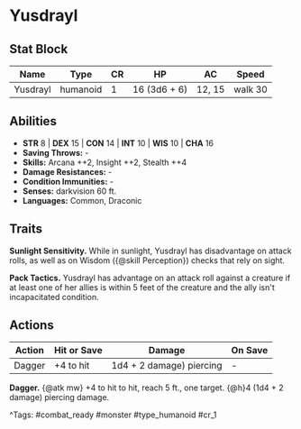 # Yusdrayl

## Stat Block

| Name | Type | CR | HP | AC | Speed |
|------|------|----|----|----|-------|
| Yusdrayl | humanoid | 1 | 16 (3d6 + 6) | 12, 15 | walk 30 |

## Abilities

- **STR** 8 | **DEX** 15 | **CON** 14 | **INT** 10 | **WIS** 10 | **CHA** 16
- **Saving Throws:** -  
- **Skills:** Arcana ++2, Insight ++2, Stealth ++4  
- **Damage Resistances:** -  
- **Condition Immunities:** -  
- **Senses:** darkvision 60 ft.  
- **Languages:** Common, Draconic

## Traits

**Sunlight Sensitivity.** While in sunlight, Yusdrayl has disadvantage on attack rolls, as well as on Wisdom ({@skill Perception}) checks that rely on sight.

**Pack Tactics.** Yusdrayl has advantage on an attack roll against a creature if at least one of her allies is within 5 feet of the creature and the ally isn't incapacitated condition.


## Actions

| Action | Hit or Save | Damage | On Save |
|--------|--------------|--------|----------|
| Dagger | +4 to hit | 1d4 + 2 damage) piercing | - |

**Dagger.** {@atk mw} +4 to hit to hit, reach 5 ft., one target. {@h}4 (1d4 + 2 damage) piercing damage.


^Tags: #combat_ready #monster #type_humanoid #cr_1